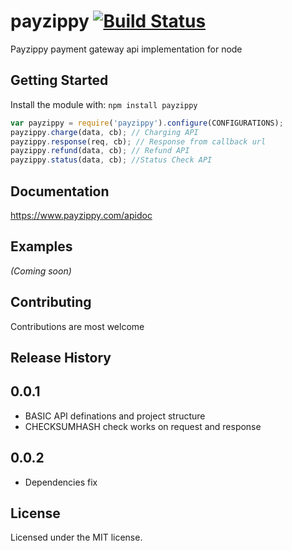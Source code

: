 # payzippy [![Build Status](https://secure.travis-ci.org/niklabh/payzippy.png?branch=master)](http://travis-ci.org/niklabh/payzippy)

Payzippy payment gateway api implementation for node

## Getting Started
Install the module with: `npm install payzippy`

```javascript
var payzippy = require('payzippy').configure(CONFIGURATIONS);
payzippy.charge(data, cb); // Charging API
payzippy.response(req, cb); // Response from callback url
payzippy.refund(data, cb); // Refund API
payzippy.status(data, cb); //Status Check API
```

## Documentation
https://www.payzippy.com/apidoc

## Examples
_(Coming soon)_

## Contributing
Contributions are most welcome

## Release History
0.0.1
------
- BASIC API definations and project structure
- CHECKSUMHASH check works on request and response

0.0.2
------
- Dependencies fix

## License
Licensed under the MIT license.
